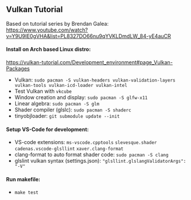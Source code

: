 
## Vulkan Tutorial

Based on tutorial series by Brendan Galea: https://www.youtube.com/watch?v=Y9U9IE0gVHA&list=PL8327DO66nu9qYVKLDmdLW_84-yE4auCR

#### Install on Arch based Linux distro:
https://vulkan-tutorial.com/Development_environment#page_Vulkan-Packages

* Vulkan: `sudo pacman -S vulkan-headers vulkan-validation-layers vulkan-tools vulkan-icd-loader vulkan-intel`
* Test Vulkan with `vkcube`
* Window creation and display: `sudo pacman -S glfw-x11`
* Linear algebra: `sudo pacman -S glm`
* Shader compiler (glslc): `sudo pacman -S shaderc`
* tinyobjloader: `git submodule update --init`

#### Setup VS-Code for development:
* VS-code extensions: `ms-vscode.cpptools` `slevesque.shader` `cadenas.vscode-glsllint` `xaver.clang-format`
* clang-format to auto format shader code: `sudo pacman -S clang`
* glslint vulkan syntax (settings.json): `"glsllint.glslangValidatorArgs": "-V"`


#### Run makefile:
* `make test`
